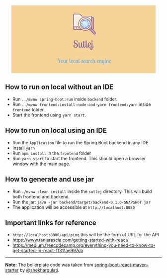 <div align="center" style="margin: 20px">
  <img src="https://github.com/sutlej/sutlej/raw/master/banner.jpeg">
</div>

## How to run on local without an IDE
- Run `../mvnw spring-boot:run` inside `backend` folder.
- Run `../mvnw frontend:install-node-and-yarn frontend:yarn` inside `frontend` folder.
- Start the frontend using `yarn start`.

## How to run on local using an IDE
- Run the `Application` file to run the Spring Boot backend in any IDE
- Install `yarn`
- Run `npm install` in the `frontend` folder
- Run `yarn start` to start the frontend. This should open a browser window with the main page.

## How to generate and use jar
- Run `./mvnw clean install` inside the `sutlej` directory. This will build both frontend and backend.
- Run the jar: `java -jar backend/target/backend-0.1.0-SNAPSHOT.jar`
- The application will be accessible at `http://localhost:8080`

## Important links for reference
- `http://localhost:8080/api/ping` this will be the form of URL for the API
- https://www.taniarascia.com/getting-started-with-react/
- https://medium.freecodecamp.org/everything-you-need-to-know-to-get-started-in-react-11311ae997cb

---
**Note:** The boilerplate code was taken from [spring-boot-react-maven-starter](https://github.com/shekhargulati/spring-boot-react-maven-starter) by [@shekhargulati](https://github.com/shekhargulati).

